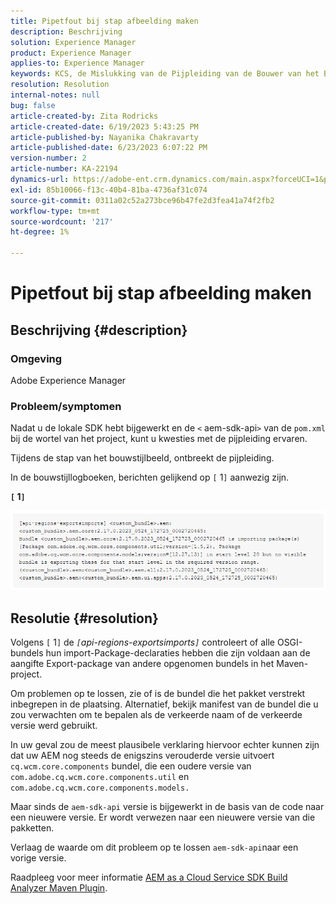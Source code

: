 ```yaml
---
title: Pipetfout bij stap afbeelding maken
description: Beschrijving
solution: Experience Manager
product: Experience Manager
applies-to: Experience Manager
keywords: KCS, de Mislukking van de Pijpleiding van de Bouwer van het Beeld, bouw
resolution: Resolution
internal-notes: null
bug: false
article-created-by: Zita Rodricks
article-created-date: 6/19/2023 5:43:25 PM
article-published-by: Nayanika Chakravarty
article-published-date: 6/23/2023 6:07:22 PM
version-number: 2
article-number: KA-22194
dynamics-url: https://adobe-ent.crm.dynamics.com/main.aspx?forceUCI=1&pagetype=entityrecord&etn=knowledgearticle&id=116e6dc8-c80e-ee11-8f6d-6045bd006b3d
exl-id: 85b10066-f13c-40b4-81ba-4736af31c074
source-git-commit: 0311a02c52a273bce96b47fe2d3fea41a74f2fb2
workflow-type: tm+mt
source-wordcount: '217'
ht-degree: 1%

---
```


# Pipetfout bij stap afbeelding maken

## Beschrijving {#description}


### Omgeving

Adobe Experience Manager

### Probleem/symptomen

Nadat u de lokale SDK hebt bijgewerkt en de `<` aem-sdk-api`>`  van de `pom.xml` bij de wortel van het project, kunt u kwesties met de pijpleiding ervaren.

Tijdens de stap van het bouwstijlbeeld, ontbreekt de pijpleiding.

In de bouwstijllogboeken, berichten gelijkend op `[` 1`]`  aanwezig zijn.

<b>`[` 1`]` </b>

<b>![](assets/___9f82ca57-ec11-ee11-8f6d-6045bd0067ea___.png)</b>


## Resolutie {#resolution}


Volgens `[` 1`]` de *`[`api-regions-exportsimports`]`* controleert of alle OSGI-bundels hun import-Package-declaraties hebben die zijn voldaan aan de aangifte Export-package van andere opgenomen bundels in het Maven-project.

Om problemen op te lossen, zie of is de bundel die het pakket verstrekt inbegrepen in de plaatsing. Alternatief, bekijk manifest van de bundel die u zou verwachten om te bepalen als de verkeerde naam of de verkeerde versie werd gebruikt.

In uw geval zou de meest plausibele verklaring hiervoor echter kunnen zijn dat uw AEM nog steeds de enigszins verouderde versie uitvoert `cq.wcm.core.components` bundel, die een oudere versie van `com.adobe.cq.wcm.core.components.util` en `com.adobe.cq.wcm.core.components.models.`

Maar sinds de `aem-sdk-api` versie is bijgewerkt in de basis van de code naar een nieuwere versie. Er wordt verwezen naar een nieuwere versie van die pakketten.

Verlaag de waarde om dit probleem op te lossen `aem-sdk-api`naar een vorige versie.

Raadpleeg voor meer informatie [AEM as a Cloud Service SDK Build Analyzer Maven Plugin](https://experienceleague.adobe.com/docs/experience-manager-core-components/using/developing/archetype/build-analyzer-maven-plugin.html?lang=en).
